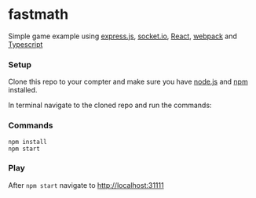 # fastmath
Simple game example using [express.js](http://expressjs.com/), [socket.io](http://socket.io/), [React](https://facebook.github.io/react/), 
[webpack](https://webpack.github.io/) and [Typescript](https://www.typescriptlang.org/)
### Setup
Clone this repo to your compter and make sure you have [node.js](https://nodejs.org) and [npm](https://www.npmjs.com/) installed.

In terminal navigate to the cloned repo and run the commands:
### Commands
```
npm install
npm start
```
### Play
After `npm start` navigate to [http://localhost:31111](http://localhost:31111)
